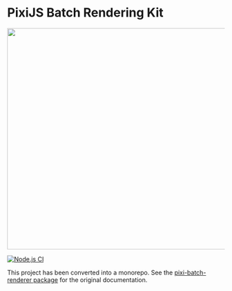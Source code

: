 # PixiJS Batch Rendering Kit

<p align="center">
<img src="https://i.imgur.com/e94suKJ.png" height="512px"></img>
</p>

[![Node.js CI](https://github.com/pixijs/batch/actions/workflows/node.js.yml/badge.svg)](https://github.com/pixijs/batch/actions/workflows/node.js.yml)

This project has been converted into a monorepo. See the [pixi-batch-renderer package](https://github.com/pixijs/pixi-batch-renderer/tree/master/packages/pixi-batch-renderer) for the original documentation.
